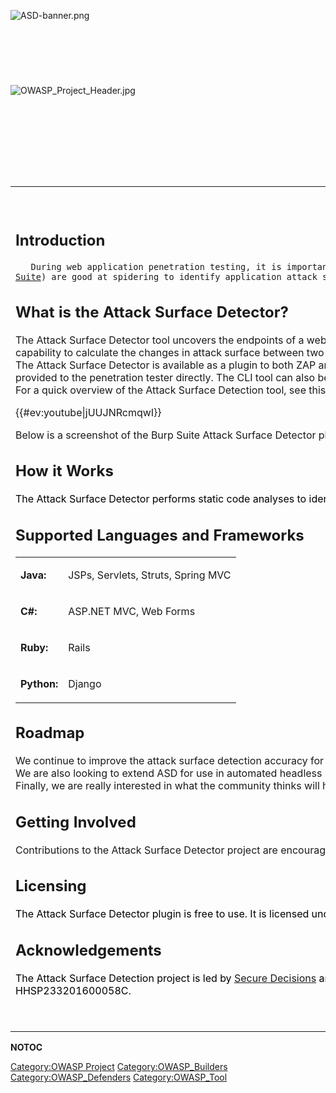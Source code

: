 <div style="width:100%;height:120px;border:0,margin:0;overflow: hidden;">

![ASD-banner.png](ASD-banner.png "ASD-banner.png")

</div>

<div style="width:100%;height:160px;border:0,margin:0;overflow: hidden;">

![OWASP_Project_Header.jpg](OWASP_Project_Header.jpg
"OWASP_Project_Header.jpg")

</div>

<table>
<tbody>
<tr class="odd">
<td><p><span style="color:#ff0000"></span></p>
<h2 id="introduction">Introduction</h2>
<p><span style="color:#000000"></p>
<p><code>   During web application penetration testing, it is important to enumerate your application's attack surface. While Dynamic Application Security Testing (DAST) tools (such as </code><a href="https://www.owasp.org/index.php/OWASP_Zed_Attack_Proxy_Project"><code>OWASP</code><code> </code><code>ZAP</code></a><code> and </code><a href="https://portswigger.net/"><code>PortSwigger</code><code> </code><code>Burp</code><code> </code><code>Suite</code></a><code>) are good at spidering to identify application attack surfaces, they will often fail to identify unlinked endpoints, optional parameters, and parameter datatypes and name. These endpoints and parameters not found often go untested, which can leave your application open to an attacker.</code></p>
<p></span></p>
<h2 id="what_is_the_attack_surface_detector">What is the Attack Surface Detector?</h2>
<p>The Attack Surface Detector tool uncovers the endpoints of a web application, the parameters these endpoints accept, and the data type of those parameters. This includes the unlinked endpoints a spider won't find in client-side code, or optional parameters totally unused in client-side code. It also has the capability to calculate the changes in attack surface between two versions of an application.<br />
The Attack Surface Detector is available as a plugin to both ZAP and Burp Suite, and a Command Line Interface (CLI) tool is also available. The CLI tool exports the attack surface as a JSON output, which can then be used by the ZAP and Burp Suite plugin. This is helpful for cases where the source code is not provided to the penetration tester directly. The CLI tool can also be used for other custom integration where you want to discover an application attack surface or changes in the attack surface.<br />
For a quick overview of the Attack Surface Detection tool, see this YouTube video:</p>
<p>{{#ev:youtube|jUUJNRcmqwI}}</p>
<p>Below is a screenshot of the Burp Suite Attack Surface Detector plugin where you can see a list of endpoints, endpoint details, and their corresponding requests: <img src="ASD-Endpoint-Screens.png" title="fig:ASD-Endpoint-Screens.png" alt="ASD-Endpoint-Screens.png" /></p>
<h2 id="how_it_works">How it Works</h2>
<p><span style="color:#000000"> The Attack Surface Detector performs static code analyses to identify web application endpoints by parsing routes and identifying parameters (with supported languages and frameworks). This data is made available in ZAP and Burp Suite to help improve testing coverage. </span></p>
<h2 id="supported_languages_and_frameworks">Supported Languages and Frameworks</h2>
<p><span style="color:#000000"></p>
<table>
<tbody>
<tr class="odd">
<td><p><b>Java:</b></p></td>
<td><p>JSPs, Servlets, Struts, Spring MVC</p></td>
</tr>
<tr class="even">
<td><p><b>C#:</b></p></td>
<td><p>ASP.NET MVC, Web Forms</p></td>
</tr>
<tr class="odd">
<td><p><b>Ruby:</b></p></td>
<td><p>Rails</p></td>
</tr>
<tr class="even">
<td><p><b>Python:</b></p></td>
<td><p>Django</p></td>
</tr>
</tbody>
</table>
<p></span></p>
<h2 id="roadmap">Roadmap</h2>
<p>We continue to improve the attack surface detection accuracy for existing supported languages and frameworks, and we are looking to add additional language support, particularly for PHP and Python. If there are any PHP or Python developers that are looking to contribute, <a href="mailto:info@securedecisions.com">please let us know</a>.<br />
We are also looking to extend ASD for use in automated headless usage of ZAP and Burp and move the ASD ZAP plugin out of alpha classification, which requires <a href="https://github.com/zaproxy/zap-extensions/wiki/AddOnsBeta">internationalization</a>. If anyone can help, we would love your contributions.<br />
Finally, we are really interested in what the community thinks will help improve ASD and we will adjust our roadmap based on that feedback.</p>
<h2 id="getting_involved">Getting Involved</h2>
<p>Contributions to the Attack Surface Detector project are encouraged and welcome. Additions of new features and enhancements can be provided through <a href="https://github.com/secdec/">GitHub</a>. We are eager to get user feedback, so please <a href="mailto:info@securedecisions.com">reach out to us</a> or fill out this <a href="https://www.surveymonkey.com/r/D2N87GB">ASD survey</a>.</p>
<h2 id="licensing">Licensing</h2>
<p><span style="color:#000000"> The Attack Surface Detector plugin is free to use. It is licensed under the <a href="https://www.mozilla.org/en-US/MPL/2.0/">link Mozilla Public License 2.0</a>. </span></p>
<h2 id="acknowledgements">Acknowledgements</h2>
<p><span style="color:#000000"> The Attack Surface Detection project is led by <a href="https://securedecisions.com/">Secure Decisions</a> and was developed in collaboration with <a href="https://www.denimgroup.com/">Denim Group</a> under a research grant sponsored by the Department of Homeland Security (DHS) Science and Technology Directorate, Cyber Security Division (DHS S&amp;T/CSD), BAA via contract number HHSP233201600058C. </span></p></td>
<td><h2 id="project_resources">Project Resources</h2>
<p><span style="color:#ff0000"></span></p>
<p>The Attack Surface Detector is available in the ZAP Marketplace and PortSwigger BApp Store, and can be installed directly from within those tools.</p>
<h4 id="asd_plugin_for_owasp_zap">ASD Plugin for OWASP ZAP:</h4>
<p><a href="https://github.com/secdec/attack-surface-detector-zap/releases">Download ZAP Plugin</a></p>
<p><a href="https://github.com/secdec/attack-surface-detector-zap/wiki">Documentation</a></p>
<p><a href="https://github.com/secdec/attack-surface-detector-zap/issues">Submit Feedback</a></p>
<p><a href="https://github.com/secdec/attack-surface-detector-zap">GitHub Source Code</a></p>
<h4 id="asd_plugin_for_portswigger_burp">ASD Plugin for PortSwigger Burp:</h4>
<p><a href="https://github.com/secdec/attack-surface-detector-burp/releases">Download Burp Suite Plugin</a></p>
<p><a href="https://github.com/secdec/attack-surface-detector-burp/wiki">Documentation</a></p>
<p><a href="https://github.com/secdec/attack-surface-detector-burp/issues">Submit Feedback</a></p>
<p><a href="https://github.com/secdec/attack-surface-detector-burp">GitHub Source Code</a></p>
<p>====ASD Command-Line <a href="Tool:====">Tool:====</a> <a href="https://github.com/secdec/attack-surface-detector-cli/releases">Download ASD CLI</a></p>
<p><a href="https://github.com/secdec/attack-surface-detector-cli/wiki">Documentation</a></p>
<p><a href="https://github.com/secdec/attack-surface-detector-cli/issues">Submit Feedback</a></p>
<p><a href="https://github.com/secdec/attack-surface-detector-cli">GitHub Source Code</a></p>
<h2 id="news_and_events">News and Events</h2>
<ul>
<li><span style="background: #66CCFF; font-size:85%;padding:2px;">24 Aug 2018</span> <a href="https://github.com/secdec/attack-surface-detector-zap/releases">Version 1.1.2 of the ASD ZAP plugin is out!</a></li>
<li><span style="background: #66CCFF; font-size:85%;padding:2px;">23 Aug 2018</span> <a href="https://github.com/secdec/attack-surface-detector-burp/releases">Version 1.1.2 of the ASD Burp Suite plugin is out!</a></li>
<li><span style="background: #66CCFF; font-size:85%;padding:2px;">20 Jul 2018</span> <a href="https://github.com/secdec/attack-surface-detector-cli/releases">Version 1.2.16 of the ASD CLI is out!</a></li>
</ul>
<h2 id="contact_us">Contact Us</h2>
<p>Project Leader: Ken Prole</p>
<p>Email: <a href="mailto:ken.prole@securedecisions.com">ken.prole@securedecisions.com</a></p>
<ul>
<li><a href="mailto:info@securedecisions.com">Email us</a></li>
<li><a href="https://twitter.com/secdec">@SecDec</a></li>
</ul>
<h2 id="related_projects">Related Projects</h2>
<p><span style="color:#000000"></span></p>
<ul>
<li><a href="OWASP_Zed_Attack_Proxy_Project" title="wikilink">OWASP Zed Attack Proxy Project</a></li>
<li><a href="OWASP_Code_Pulse_Project" title="wikilink">OWASP Code Pulse Project</a></li>
</ul></td>
</tr>
</tbody>
</table>

__NOTOC__ <headertabs />

[Category:OWASP Project](Category:OWASP_Project "wikilink")
[Category:OWASP_Builders](Category:OWASP_Builders "wikilink")
[Category:OWASP_Defenders](Category:OWASP_Defenders "wikilink")
[Category:OWASP_Tool](Category:OWASP_Tool "wikilink")